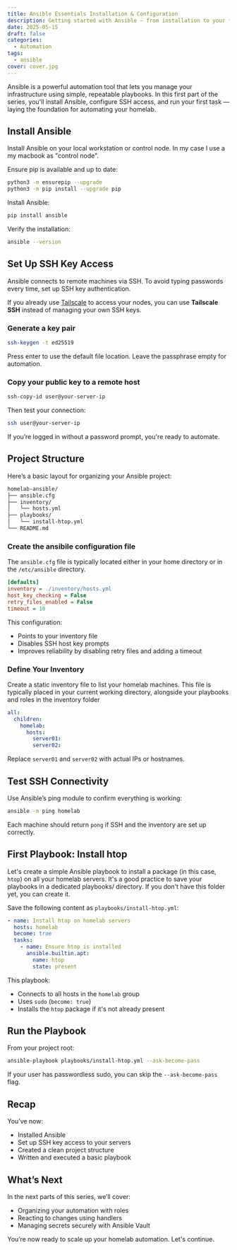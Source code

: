 ```yaml
---
title: Ansible Essentials Installation & Configuration
description: Getting started with Ansible — from installation to your first automated task.
date: 2025-05-15
draft: false
categories:
  - Automation
tags:
  - ansible
cover: cover.jpg
---
```


Ansible is a powerful automation tool that lets you manage your infrastructure using simple, repeatable playbooks. In this first part of the series, you'll install Ansible, configure SSH access, and run your first task — laying the foundation for automating your homelab.

## Install Ansible

Install Ansible on your local workstation or control node. In my case I use a my macbook as "control node".

Ensure pip is available and up to date:
```bash
python3 -m ensurepip --upgrade
python3 -m pip install --upgrade pip
```

Install Ansible:
```bash
pip install ansible
```

Verify the installation:
```bash
ansible --version
```

## Set Up SSH Key Access

Ansible connects to remote machines via SSH. To avoid typing passwords every time, set up SSH key authentication.

If you already use [Tailscale](https://tailscale.com) to access your nodes, you can use **Tailscale SSH** instead of managing your own SSH keys.


### Generate a key pair

```bash
ssh-keygen -t ed25519
```

Press enter to use the default file location. Leave the passphrase empty for automation.

### Copy your public key to a remote host

```bash
ssh-copy-id user@your-server-ip
```

Then test your connection:

```bash
ssh user@your-server-ip
```

If you’re logged in without a password prompt, you're ready to automate.

## Project Structure

Here’s a basic layout for organizing your Ansible project:

```bash
homelab-ansible/
├── ansible.cfg
├── inventory/
│   └── hosts.yml
├── playbooks/
│   └── install-htop.yml
└── README.md
```

### Create the ansibile configuration file

The `ansible.cfg` file is typically located either in your home directory or in the `/etc/ansible` directory.

```ini
[defaults]
inventory = ./inventory/hosts.yml
host_key_checking = False
retry_files_enabled = False
timeout = 10
```

This configuration:
- Points to your inventory file
- Disables SSH host key prompts
- Improves reliability by disabling retry files and adding a timeout

### Define Your Inventory

Create a static inventory file to list your homelab machines. This file is typically placed in your current working directory, alongside your playbooks and roles in the inventory folder

```yaml
all:
  children:
    homelab:
      hosts:
        server01:
        server02:
```

Replace `server01` and `server02` with actual IPs or hostnames.

## Test SSH Connectivity

Use Ansible’s ping module to confirm everything is working:

```bash
ansible -m ping homelab
```

Each machine should return `pong` if SSH and the inventory are set up correctly.

## First Playbook: Install htop

Let's create a simple Ansible playbook to install a package (in this case, `htop`) on all your homelab servers. It's a good practice to save your playbooks in a dedicated playbooks/ directory. If you don't have this folder yet, you can create it.

Save the following content as `playbooks/install-htop.yml`:

```yaml {filename="install-htop.yml"}
- name: Install htop on homelab servers
  hosts: homelab
  become: true
  tasks:
    - name: Ensure htop is installed
      ansible.builtin.apt:
        name: htop
        state: present
```

This playbook:
- Connects to all hosts in the `homelab` group
- Uses `sudo` (`become: true`)
- Installs the `htop` package if it's not already present

## Run the Playbook

From your project root:

```bash
ansible-playbook playbooks/install-htop.yml --ask-become-pass
```

If your user has passwordless sudo, you can skip the `--ask-become-pass` flag.

## Recap

You’ve now:

- Installed Ansible
- Set up SSH key access to your servers
- Created a clean project structure
- Written and executed a basic playbook

## What’s Next

In the next parts of this series, we’ll cover:
- Organizing your automation with roles
- Reacting to changes using handlers
- Managing secrets securely with Ansible Vault

You’re now ready to scale up your homelab automation. Let's continue. 

